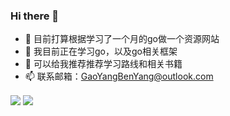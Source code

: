 ### Hi there 👋
- 🔭 目前打算根据学习了一个月的go做一个资源网站
- 🌱 我目前正在学习go，以及go相关框架
- 🤔 可以给我推荐推荐学习路线和相关书籍
- 📫 联系邮箱：GaoYangBenYang@outlook.com
 <img align="center" src="https://github-readme-stats.vercel.app/api?username=gaoyangbenyang&hide_title=true&theme=synthwave&locale=cn" />
 <img align="center" src="https://github-readme-stats.vercel.app/api?username=gaoyangbenyang&layout=compact&theme=synthwave&langs_count=5" />
